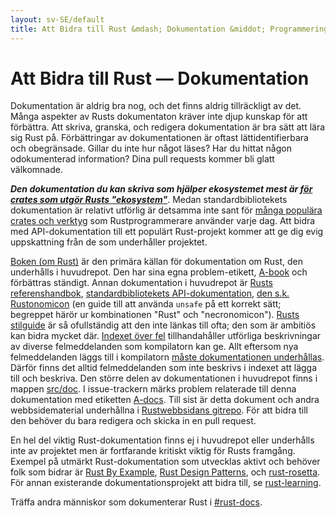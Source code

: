 ```yaml
---
layout: sv-SE/default
title: Att Bidra till Rust &mdash; Dokumentation &middot; Programmeringsspråket Rust
---
```


# Att Bidra till Rust &mdash; Dokumentation

Dokumentation är aldrig bra nog, och det finns aldrig tillräckligt av det.
Många aspekter av Rusts dokumentaton kräver inte djup kunskap för att förbättra.
Att skriva, granska, och redigera dokumentation är bra sätt att lära sig Rust på.
Förbättringar av dokumentationen är oftast lättidentifierbara och obegränsade.
Gillar du inte hur något läses? Har du hittat någon odokumenterad information?
Dina pull requests kommer bli glatt välkomnade.

***Den dokumentation du kan skriva som hjälper ekosystemet mest är
[för crates som utgör Rusts "ekosystem"][crate_docs]***. Medan standardbibliotekets
dokumentation är relativt utförlig är detsamma inte sant för
[många populära crates och verktyg][awesome-rust] som Rustprogrammerare
använder varje dag. Att bidra med API-dokumentation till ett populärt Rust-projekt
kommer att ge dig evig uppskattning från de som underhåller projektet.

[Boken (om Rust)][The Book] är den primära källan för dokumentation om Rust,
den underhålls i huvudrepot. Den har sina egna problem-etikett, [A-book] och
förbättras ständigt. Annan dokumentation i huvudrepot är
[Rusts referenshandbok][The Rust Reference],
[standardbibliotekets API-dokumentation][std],
[den s.k. Rustonomicon][The Rustonomicon] (en guide till att använda `unsafe`
på ett korrekt sätt; begreppet härör ur kombinationen "Rust" och "necronomicon").
[Rusts stilguide][Rust Style Guidelines] är så ofullständig att den inte länkas
till ofta; den som är ambitiös kan bidra mycket där. [Indexet över fel][err]
tillhandahåller utförliga beskrivningar av diverse felmeddelanden som kompilatorn
kan ge. Allt eftersom nya felmeddelanden läggs till i kompilatorn
[måste dokumentationen underhållas][err-issue]. Därför finns det alltid
felmeddelanden som inte beskrivs i indexet att lägga till och beskriva.
Den större delen av dokumentationen i huvudrepot finns i mappen [src/doc].
I issue-trackern märks problem relaterade till denna dokumentation med etiketten
[A-docs]. Till sist är detta dokument och andra webbsidematerial underhållna i
[Rustwebbsidans gitrepo][Rust website Git repository]. För att bidra till den
behöver du bara redigera och skicka in en pull request.

En hel del viktig Rust-dokumentation finns ej i huvudrepot eller underhålls inte
av projektet men är fortfarande kritiskt viktig för Rusts framgång.
Exempel på utmärkt Rust-dokumentation som utvecklas aktivt och behöver folk som
bidrar är [Rust By Example], [Rust Design Patterns], och [rust-rosetta].
För annan existerande dokumentationsprojekt att bidra till, se [rust-learning].

Träffa andra människor som dokumenterar Rust i [#rust-docs].

<!--
TODO: blogging, translation
-->

[#rust-docs]: https://client00.chat.mibbit.com/?server=irc.mozilla.org&channel=%23rust-docs
[A-book]: https://github.com/rust-lang/rust/issues?q=is%3Aopen+is%3Aissue+label%3AA-book
[A-docs]: https://github.com/rust-lang/rust/issues?q=is%3Aopen+is%3Aissue+label%3AA-docs
[Rust By Example]: https://github.com/rust-lang/rust-by-example
[Rust Design Patterns]: https://github.com/nrc/patterns
[Rust Style Guidelines]: https://doc.rust-lang.org/style/index.html
[The Book]: https://doc.rust-lang.org/book/index.html
[The Rust Reference]: https://doc.rust-lang.org/reference
[The Rustonomicon]: https://doc.rust-lang.org/nomicon/index.html
[awesome-rust]: https://github.com/kud1ing/awesome-rust
[crate_docs]: https://users.rust-lang.org/t/lets-talk-about-ecosystem-documentation/2791
[err-issue]: https://github.com/rust-lang/rust/issues/24407
[err]: https://doc.rust-lang.org/error-index.html
[rust-learning]: https://github.com/ctjhoa/rust-learning
[rust-rosetta]: https://github.com/Hoverbear/rust-rosetta
[src/doc]: https://github.com/rust-lang/rust/tree/master/src/doc
[std]: https://doc.rust-lang.org/std/index.html
[Rust website Git repository]: https://github.com/rust-lang/rust-www
